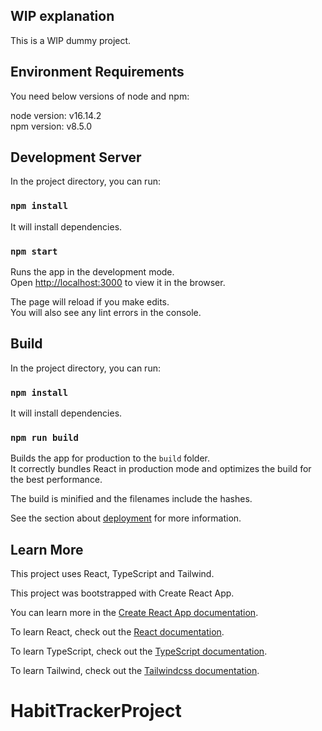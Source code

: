 ## WIP explanation

This is a WIP dummy project.

## Environment Requirements

You need below versions of node and npm:

node version: v16.14.2 \
npm version: v8.5.0

## Development Server

In the project directory, you can run:

### `npm install`

It will install dependencies.

### `npm start`

Runs the app in the development mode.\
Open [http://localhost:3000](http://localhost:3000) to view it in the browser.

The page will reload if you make edits.\
You will also see any lint errors in the console.

## Build

In the project directory, you can run:

### `npm install`

It will install dependencies.

### `npm run build`

Builds the app for production to the `build` folder.\
It correctly bundles React in production mode and optimizes the build for the best performance.

The build is minified and the filenames include the hashes.

See the section about [deployment](https://facebook.github.io/create-react-app/docs/deployment) for more information.

## Learn More

This project uses React, TypeScript and Tailwind.

This project was bootstrapped with Create React App.

You can learn more in the [Create React App documentation](https://facebook.github.io/create-react-app/docs/getting-started).

To learn React, check out the [React documentation](https://reactjs.org/).

To learn TypeScript, check out the [TypeScript documentation](https://www.typescriptlang.org/docs/).

To learn Tailwind, check out the [Tailwindcss documentation](https://tailwindcss.com/docs/installation).
# HabitTrackerProject
